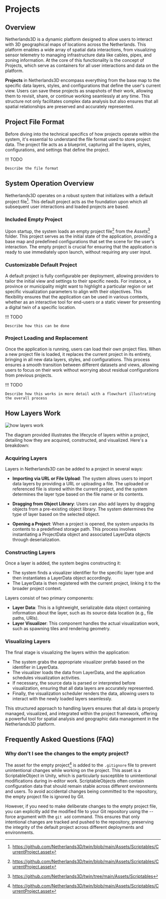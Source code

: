 # Projects

## Overview

Netherlands3D is a dynamic platform designed to allow users to interact with 3D geographical maps of locations across
the Netherlands. This platform enables a wide array of spatial data interactions, from visualizing sensor telemetry
to managing infrastructure data like cables, pipes, and zoning information. At the core of this functionality is the
concept of Projects, which serve as containers for all user interactions and data on the platform.

**Projects** in Netherlands3D encompass everything from the base map to the specific data layers, styles, and configurations
that define the user's current view. Users can save these projects as snapshots of their work, allowing them to revisit,
share, or continue working seamlessly at any time. This structure not only facilitates complex data analysis but also
ensures that all spatial relationships are preserved and accurately represented.

## Project File Format

Before diving into the technical specifics of how projects operate within the system, it's essential to understand
the file format used to store project data. The project file acts as a blueprint, capturing all the layers, styles,
configurations, and settings that define the project. 

!!! TODO

    Describe the file format

## System Operation Overview

Netherlands3D operates on a robust system that initializes with a default project file[^1]. This default project acts as
the foundation upon which all subsequent user interactions and loaded projects are based.

### Included Empty Project

Upon startup, the system loads an empty project file[^1] from the _Assets_[^2] folder. This project serves as the 
initial state of the application, providing a base map and predefined configurations that set the scene for the user's 
interaction. The empty project is crucial for ensuring that the application is ready to use immediately upon launch, 
without requiring any user input.

### Customizable Default Project

A default project is fully configurable per deployment, allowing providers to tailor the initial view and settings to
their specific needs. For instance, a province or municipality might want to highlight a particular region or set
specific visualization parameters to align with their objectives. This flexibility ensures that the application can be
used in various contexts, whether as an interactive tool for end-users or a static viewer for presenting a digital twin
of a specific location.

!!! TODO

    Describe how this can be done

### Project Loading and Replacement

Once the application is running, users can load their own project files. When a new project file is loaded, it replaces
the current project in its entirety, bringing in all new data layers, styles, and configurations. This process ensures a
smooth transition between different datasets and views, allowing users to focus on their work without worrying about
residual configurations from previous projects.

!!! TODO

    Describe how this works in more detail with a flowchart illustrating the overall process

## How Layers Work

![how layers work](../imgs/how-layers-work-in-a-project.png)

The diagram provided illustrates the lifecycle of layers within a project, detailing how they are acquired,
constructed, and visualized. Here's a breakdown:

### Acquiring Layers

Layers in Netherlands3D can be added to a project in several ways:

- **Importing via URL or File Upload**: The system allows users to import data layers by providing a URL or uploading a file.
The uploaded or referenced file is stored within the current project, and the system determines the layer type based on
the file name or its contents.
 
- **Dragging from Object Library**: Users can also add layers by dragging objects from a pre-existing object library. The
system determines the type of layer based on the selected object.
- **Opening a Project**: When a project is opened, the system unpacks its contents to a predefined storage path. This process
involves instantiating a ProjectData object and associated LayerData objects through deserialization.

### Constructing Layers

Once a layer is added, the system begins constructing it:

- The system finds a visualizer identifier for the specific layer type and then instantiates a LayerData object
accordingly.
- The LayerData is then registered with the current project, linking it to the broader project context.

Layers consist of two primary components:

- **Layer Data**: This is a lightweight, serializable data object containing information about the layer, such as its source
data location (e.g., file paths, URIs).
- **Layer Visualizer**: This component handles the actual visualization work, such as spawning tiles and rendering geometry.

### Visualizing Layers

The final stage is visualizing the layers within the application:

- The system grabs the appropriate visualizer prefab based on the identifier in LayerData.
- The visualizer loads the data from LayerData, and the application schedules visualization activities.
- If necessary, the source data is parsed or interpreted before visualization, ensuring that all data layers are
accurately represented.
- Finally, the visualization scheduler renders the data, allowing users to interact with the newly loaded layers
seamlessly.

This structured approach to handling layers ensures that all data is properly managed, visualized, and integrated within
the project framework, offering a powerful tool for spatial analysis and geographic data management in the Netherlands3D
platform.

## Frequently Asked Questions (FAQ)

### Why don't I see the changes to the empty project?

The asset for the empty project[^1] is added to the `.gitignore` file to prevent unintentional changes while working on 
the project. This asset is a ScriptableObject in Unity, which is particularly susceptible to unintentional modifications
during in-editor work. ScriptableObjects often contain configuration data that should remain stable across different
environments and users. To avoid accidental changes being committed to the repository, the empty project file is
ignored by Git.

However, if you need to make deliberate changes to the empty project file, you can explicitly add the modified file to
your Git repository using the --force argument with the `git add` command. This ensures that only intentional changes 
are tracked and pushed to the repository, preserving the integrity of the default project across different deployments 
and environments.

[^1]: https://github.com/Netherlands3D/twin/blob/main/Assets/Scriptables/CurrentProject.asset
[^2]: https://github.com/Netherlands3D/twin/tree/main/Assets/Scriptables
